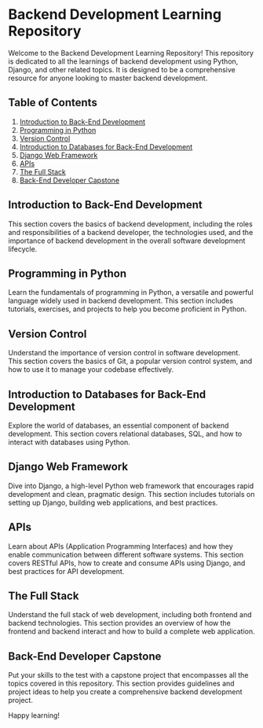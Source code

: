 # Backend Development Learning Repository

Welcome to the Backend Development Learning Repository! This repository is dedicated to all the learnings of backend development using Python, Django, and other related topics. It is designed to be a comprehensive resource for anyone looking to master backend development.

## Table of Contents

1. [Introduction to Back-End Development](#introduction-to-back-end-development)
2. [Programming in Python](#programming-in-python)
3. [Version Control](#version-control)
4. [Introduction to Databases for Back-End Development](#introduction-to-databases-for-back-end-development)
5. [Django Web Framework](#django-web-framework)
6. [APIs](#apis)
7. [The Full Stack](#the-full-stack)
8. [Back-End Developer Capstone](#back-end-developer-capstone)

## Introduction to Back-End Development

This section covers the basics of backend development, including the roles and responsibilities of a backend developer, the technologies used, and the importance of backend development in the overall software development lifecycle.

## Programming in Python

Learn the fundamentals of programming in Python, a versatile and powerful language widely used in backend development. This section includes tutorials, exercises, and projects to help you become proficient in Python.

## Version Control

Understand the importance of version control in software development. This section covers the basics of Git, a popular version control system, and how to use it to manage your codebase effectively.

## Introduction to Databases for Back-End Development

Explore the world of databases, an essential component of backend development. This section covers relational databases, SQL, and how to interact with databases using Python.

## Django Web Framework

Dive into Django, a high-level Python web framework that encourages rapid development and clean, pragmatic design. This section includes tutorials on setting up Django, building web applications, and best practices.

## APIs

Learn about APIs (Application Programming Interfaces) and how they enable communication between different software systems. This section covers RESTful APIs, how to create and consume APIs using Django, and best practices for API development.

## The Full Stack

Understand the full stack of web development, including both frontend and backend technologies. This section provides an overview of how the frontend and backend interact and how to build a complete web application.

## Back-End Developer Capstone

Put your skills to the test with a capstone project that encompasses all the topics covered in this repository. This section provides guidelines and project ideas to help you create a comprehensive backend development project.

Happy learning!
